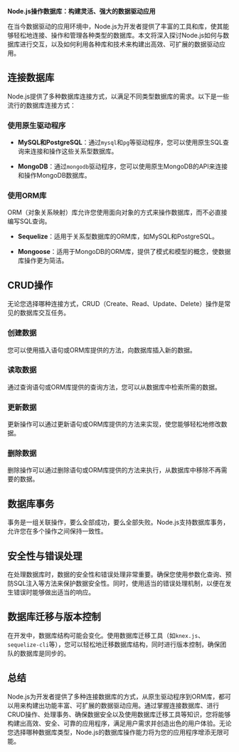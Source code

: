 **Node.js操作数据库：构建灵活、强大的数据驱动应用**

在当今数据驱动的应用环境中，Node.js为开发者提供了丰富的工具和库，使其能够轻松地连接、操作和管理各种类型的数据库。本文将深入探讨Node.js如何与数据库进行交互，以及如何利用各种库和技术来构建出高效、可扩展的数据驱动应用。

## 连接数据库

Node.js提供了多种数据库连接方式，以满足不同类型数据库的需求。以下是一些流行的数据库连接方式：

### 使用原生驱动程序

- **MySQL和PostgreSQL**：通过`mysql`和`pg`等驱动程序，您可以使用原生SQL查询来连接和操作这些关系型数据库。

- **MongoDB**：通过`mongodb`驱动程序，您可以使用原生MongoDB的API来连接和操作MongoDB数据库。

### 使用ORM库

ORM（对象关系映射）库允许您使用面向对象的方式来操作数据库，而不必直接编写SQL查询。

- **Sequelize**：适用于关系型数据库的ORM库，如MySQL和PostgreSQL。

- **Mongoose**：适用于MongoDB的ORM库，提供了模式和模型的概念，使数据库操作更为简洁。

## CRUD操作

无论您选择哪种连接方式，CRUD（Create、Read、Update、Delete）操作是常见的数据库交互任务。

### 创建数据

您可以使用插入语句或ORM库提供的方法，向数据库插入新的数据。

### 读取数据

通过查询语句或ORM库提供的查询方法，您可以从数据库中检索所需的数据。

### 更新数据

更新操作可以通过更新语句或ORM库提供的方法来实现，使您能够轻松地修改数据。

### 删除数据

删除操作可以通过删除语句或ORM库提供的方法来执行，从数据库中移除不再需要的数据。

## 数据库事务

事务是一组关联操作，要么全部成功，要么全部失败。Node.js支持数据库事务，允许您在多个操作之间保持一致性。

## 安全性与错误处理

在处理数据库时，数据的安全性和错误处理非常重要。确保您使用参数化查询、预防SQL注入等方法来保护数据安全性。同时，使用适当的错误处理机制，以便在发生错误时能够做出适当的响应。

## 数据库迁移与版本控制

在开发中，数据库结构可能会变化。使用数据库迁移工具（如`knex.js`、`sequelize-cli`等），您可以轻松地迁移数据库结构，同时进行版本控制，确保团队的数据库是同步的。

## 总结

Node.js为开发者提供了多种连接数据库的方式，从原生驱动程序到ORM库，都可以用来构建出功能丰富、可扩展的数据驱动应用。通过掌握连接数据库、进行CRUD操作、处理事务、确保数据安全以及使用数据库迁移工具等知识，您将能够构建出高效、安全、可靠的应用程序，满足用户需求并创造出色的用户体验。无论您选择哪种数据库类型，Node.js的数据库操作能力将为您的应用程序增添无限可能。